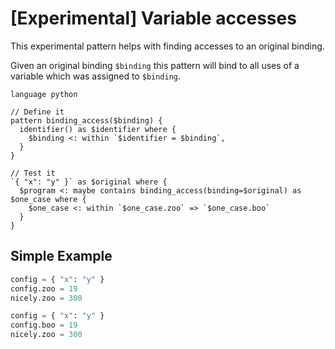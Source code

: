 # [Experimental] Variable accesses

This experimental pattern helps with finding accesses to an original binding.

Given an original binding `$binding` this pattern will bind to all uses of a variable which was assigned to `$binding`.

```grit
language python

// Define it
pattern binding_access($binding) {
  identifier() as $identifier where {
    $binding <: within `$identifier = $binding`,
  }
}

// Test it
`{ "x": "y" }` as $original where {
  $program <: maybe contains binding_access(binding=$original) as $one_case where {
    $one_case <: within `$one_case.zoo` => `$one_case.boo`
  }
}
```


## Simple Example

```python
config = { "x": "y" }
config.zoo = 19
nicely.zoo = 300
```

```python
config = { "x": "y" }
config.boo = 19
nicely.zoo = 300
```
